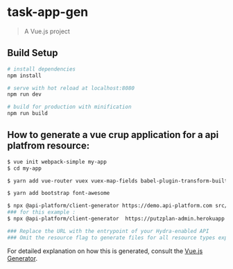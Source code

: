 # task-app-gen

> A Vue.js project

## Build Setup

``` bash
# install dependencies
npm install

# serve with hot reload at localhost:8080
npm run dev

# build for production with minification
npm run build
```
## How to generate a vue crup application for a api platfrom resource:

``` bash
$ vue init webpack-simple my-app
$ cd my-app

$ yarn add vue-router vuex vuex-map-fields babel-plugin-transform-builtin-extend babel-preset-es2015 babel-preset-stage-2 lodash

$ yarn add bootstrap font-awesome

$ npx @api-platform/client-generator https://demo.api-platform.com src/ --generator vue --resource book
### for this example :
$ npx @api-platform/client-generator  https://putzplan-admin.herokuapp.com/api src/ --generator vue --resource task

### Replace the URL with the entrypoint of your Hydra-enabled API
### Omit the resource flag to generate files for all resource types exposed by the API
```
For detailed explanation on how this is generated, consult the [Vue.js Generator](https://api-platform.com/docs/client-generator/vuejs/).
